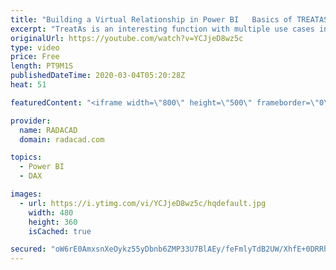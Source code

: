 ```yaml
---
title: "Building a Virtual Relationship in Power BI   Basics of TREATAS DAX Function"
excerpt: "TreatAs is an interesting function with multiple use cases in Power BI. I thought it is good to explain it in a set of videos, the first one here is about what the TreatAs function is and how it can help to build filters and a virtual relationship between two tables. Let's see how you can use this function."
originalUrl: https://youtube.com/watch?v=YCJjeD8wz5c
type: video
price: Free
length: PT9M1S
publishedDateTime: 2020-03-04T05:20:28Z
heat: 51

featuredContent: "<iframe width=\"800\" height=\"500\" frameborder=\"0\" src=\"https://www.youtube.com/embed/YCJjeD8wz5c\" allow=\"accelerometer; autoplay; encrypted-media; gyroscope; picture-in-picture\" allowfullscreen></iframe>"

provider:
  name: RADACAD
  domain: radacad.com

topics:
  - Power BI
  - DAX

images:
  - url: https://i.ytimg.com/vi/YCJjeD8wz5c/hqdefault.jpg
    width: 480
    height: 360
    isCached: true

secured: "oW6rE0AmxsnXeOykz55yDbnb6ZMP33U7BlAEy/feFmlyTdB2UW/XhfE+0DRRhA+uPEY+1v71SWXOag3Jeei7/UAo9N0zdSWJAznNJAVtHFKfmPHJBsCXT3hMfBzYCL24dJMi05xPkOMXUFKy3bStlNyx5p2L072ACbARXslPx0/9nfFLb7/bP57gVMoPM94hu/kaFpKFAXWE6OX8ET5qi1l2Ae06MDDdXPB+y/LBSYBYa8pDHz3f01vO/4Ie25NthyQI6v9ukvUqJInTxp34+bseP7lGc7m3cKBLQA1iomjsr29BUOVt2SsRdr/gL6+a34/yLxDiZhabPSN9gzYtym2Px5Jf7xar1tk2HDblAccc2xz3yuvH8z3xLCq2KmuDvEyKIB0o5RnLVXp9pviZ9q3Bwyly+Owxciu4JNG82K0=;BLAgHrmhTbhOiKeaMznl1g=="
---
```


